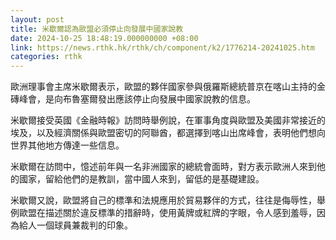 ```yaml
---
layout: post
title: 米歇爾認為歐盟必須停止向發展中國家說教
date: 2024-10-25 18:48:19.000000000 +08:00
link: https://news.rthk.hk/rthk/ch/component/k2/1776214-20241025.htm
categories: rthk
---
```


歐洲理事會主席米歇爾表示，歐盟的夥伴國家參與俄羅斯總統普京在喀山主持的金磚峰會，是向布魯塞爾發出應該停止向發展中國家說教的信息。

米歇爾接受英國《金融時報》訪問時舉例說，在軍事角度與歐盟及美國非常接近的埃及，以及經濟關係與歐盟密切的阿聯酋，都選擇到喀山出席峰會，表明他們想向世界其他地方傳達一些信息。

米歇爾在訪問中，憶述前年與一名非洲國家的總統會面時，對方表示歐洲人來到他的國家，留給他們的是教訓，當中國人來到，留低的是基礎建設。

米歇爾又說，歐盟將自己的標準和法規應用於貿易夥伴的方式，往往是侮辱性，舉例歐盟在描述關於違反標準的措辭時，使用黃牌或紅牌的字眼，令人感到羞辱，因為給人一個球員兼裁判的印象。
